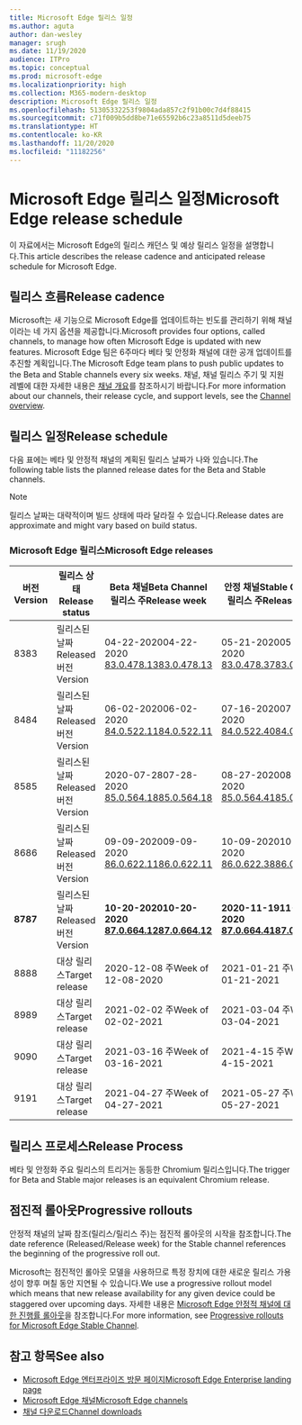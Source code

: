 ```yaml
---
title: Microsoft Edge 릴리스 일정
ms.author: aguta
author: dan-wesley
manager: srugh
ms.date: 11/19/2020
audience: ITPro
ms.topic: conceptual
ms.prod: microsoft-edge
ms.localizationpriority: high
ms.collection: M365-modern-desktop
description: Microsoft Edge 릴리스 일정
ms.openlocfilehash: 51305332253f9804ada857c2f91b00c7d4f88415
ms.sourcegitcommit: c71f009b5dd8be71e65592b6c23a8511d5deeb75
ms.translationtype: HT
ms.contentlocale: ko-KR
ms.lasthandoff: 11/20/2020
ms.locfileid: "11182256"
---
```

# <span data-ttu-id="10a37-103">Microsoft Edge 릴리스 일정</span><span class="sxs-lookup"><span data-stu-id="10a37-103">Microsoft Edge release schedule</span></span>

<span data-ttu-id="10a37-104">이 자료에서는 Microsoft Edge의 릴리스 캐던스 및 예상 릴리스 일정을 설명합니다.</span><span class="sxs-lookup"><span data-stu-id="10a37-104">This article describes the release cadence and anticipated release schedule for Microsoft Edge.</span></span>

## <span data-ttu-id="10a37-105">릴리스 흐름</span><span class="sxs-lookup"><span data-stu-id="10a37-105">Release cadence</span></span>

<span data-ttu-id="10a37-106">Microsoft는 새 기능으로 Microsoft Edge를 업데이트하는 빈도를 관리하기 위해 채널이라는 네 가지 옵션을 제공합니다.</span><span class="sxs-lookup"><span data-stu-id="10a37-106">Microsoft provides four options, called channels, to manage how often Microsoft Edge is updated with new features.</span></span> <span data-ttu-id="10a37-107">Microsoft Edge 팀은 6주마다 베타 및 안정화 채널에 대한 공개 업데이트를 추진할 계획입니다.</span><span class="sxs-lookup"><span data-stu-id="10a37-107">The Microsoft Edge team plans to push public updates to the Beta and Stable channels every six weeks.</span></span> <span data-ttu-id="10a37-108">채널, 채널 릴리스 주기 및 지원 레벨에 대한 자세한 내용은 [채널 개요](https://docs.microsoft.com/DeployEdge/microsoft-edge-channels#channel-overview)를 참조하시기 바랍니다.</span><span class="sxs-lookup"><span data-stu-id="10a37-108">For more information about our channels, their release cycle, and support levels, see the [Channel overview](https://docs.microsoft.com/DeployEdge/microsoft-edge-channels#channel-overview).</span></span>

## <span data-ttu-id="10a37-109">릴리스 일정</span><span class="sxs-lookup"><span data-stu-id="10a37-109">Release schedule</span></span>

<span data-ttu-id="10a37-110">다음 표에는 베타 및 안정적 채널의 계획된 릴리스 날짜가 나와 있습니다.</span><span class="sxs-lookup"><span data-stu-id="10a37-110">The following table lists the planned release dates for the Beta and Stable channels.</span></span>

> [!NOTE]
> <span data-ttu-id="10a37-111">릴리스 날짜는 대략적이며 빌드 상태에 따라 달라질 수 있습니다.</span><span class="sxs-lookup"><span data-stu-id="10a37-111">Release dates are approximate and might vary based on build status.</span></span>

### <span data-ttu-id="10a37-112">Microsoft Edge 릴리스</span><span class="sxs-lookup"><span data-stu-id="10a37-112">Microsoft Edge releases</span></span>

| <span data-ttu-id="10a37-113">버전</span><span class="sxs-lookup"><span data-stu-id="10a37-113">Version</span></span> | <span data-ttu-id="10a37-114">릴리스 상태</span><span class="sxs-lookup"><span data-stu-id="10a37-114">Release status</span></span> | <span data-ttu-id="10a37-115">Beta 채널</span><span class="sxs-lookup"><span data-stu-id="10a37-115">Beta Channel</span></span><br><span data-ttu-id="10a37-116">릴리스 주</span><span class="sxs-lookup"><span data-stu-id="10a37-116">Release week</span></span> | <span data-ttu-id="10a37-117">안정 채널</span><span class="sxs-lookup"><span data-stu-id="10a37-117">Stable Channel</span></span><br><span data-ttu-id="10a37-118">릴리스 주</span><span class="sxs-lookup"><span data-stu-id="10a37-118">Release week</span></span> |
|---------|-----|------|--------|
| <span data-ttu-id="10a37-119">83</span><span class="sxs-lookup"><span data-stu-id="10a37-119">83</span></span> | <span data-ttu-id="10a37-120">릴리스된 날짜</span><span class="sxs-lookup"><span data-stu-id="10a37-120">Released</span></span><br><span data-ttu-id="10a37-121">버전</span><span class="sxs-lookup"><span data-stu-id="10a37-121">Version</span></span> | <span data-ttu-id="10a37-122">04-22-2020</span><span class="sxs-lookup"><span data-stu-id="10a37-122">04-22-2020</span></span><br>[<span data-ttu-id="10a37-123">83.0.478.13</span><span class="sxs-lookup"><span data-stu-id="10a37-123">83.0.478.13</span></span>](https://docs.microsoft.com/DeployEdge/microsoft-edge-relnote-beta-channel#version-83047813-april-22) | <span data-ttu-id="10a37-124">05-21-2020</span><span class="sxs-lookup"><span data-stu-id="10a37-124">05-21-2020</span></span><br> [<span data-ttu-id="10a37-125">83.0.478.37</span><span class="sxs-lookup"><span data-stu-id="10a37-125">83.0.478.37</span></span>](https://docs.microsoft.com/DeployEdge/microsoft-edge-relnote-stable-channel#version-83047837-may-21) |
| <span data-ttu-id="10a37-126">84</span><span class="sxs-lookup"><span data-stu-id="10a37-126">84</span></span> | <span data-ttu-id="10a37-127">릴리스된 날짜</span><span class="sxs-lookup"><span data-stu-id="10a37-127">Released</span></span><br><span data-ttu-id="10a37-128">버전</span><span class="sxs-lookup"><span data-stu-id="10a37-128">Version</span></span> | <span data-ttu-id="10a37-129">06-02-2020</span><span class="sxs-lookup"><span data-stu-id="10a37-129">06-02-2020</span></span><br>[<span data-ttu-id="10a37-130">84.0.522.11</span><span class="sxs-lookup"><span data-stu-id="10a37-130">84.0.522.11</span></span>](https://docs.microsoft.com/DeployEdge/microsoft-edge-relnote-beta-channel#version-84052211-june-2) | <span data-ttu-id="10a37-131">07-16-2020</span><span class="sxs-lookup"><span data-stu-id="10a37-131">07-16-2020</span></span><br> [<span data-ttu-id="10a37-132">84.0.522.40</span><span class="sxs-lookup"><span data-stu-id="10a37-132">84.0.522.40</span></span>](https://docs.microsoft.com/DeployEdge/microsoft-edge-relnote-stable-channel#version-84052240-july-16) |
| <span data-ttu-id="10a37-133">85</span><span class="sxs-lookup"><span data-stu-id="10a37-133">85</span></span> | <span data-ttu-id="10a37-134">릴리스된 날짜</span><span class="sxs-lookup"><span data-stu-id="10a37-134">Released</span></span><br><span data-ttu-id="10a37-135">버전</span><span class="sxs-lookup"><span data-stu-id="10a37-135">Version</span></span> | <span data-ttu-id="10a37-136">2020-07-28</span><span class="sxs-lookup"><span data-stu-id="10a37-136">07-28-2020</span></span><br>[<span data-ttu-id="10a37-137">85.0.564.18</span><span class="sxs-lookup"><span data-stu-id="10a37-137">85.0.564.18</span></span>](https://docs.microsoft.com/DeployEdge/microsoft-edge-relnote-beta-channel#version-85056418-july-28)  | <span data-ttu-id="10a37-138">08-27-2020</span><span class="sxs-lookup"><span data-stu-id="10a37-138">08-27-2020</span></span><br>[<span data-ttu-id="10a37-139">85.0.564.41</span><span class="sxs-lookup"><span data-stu-id="10a37-139">85.0.564.41</span></span>](https://docs.microsoft.com/DeployEdge/microsoft-edge-relnote-stable-channel#version-85056441-august-27) |
| <span data-ttu-id="10a37-140">86</span><span class="sxs-lookup"><span data-stu-id="10a37-140">86</span></span> | <span data-ttu-id="10a37-141">릴리스된 날짜</span><span class="sxs-lookup"><span data-stu-id="10a37-141">Released</span></span><br><span data-ttu-id="10a37-142">버전</span><span class="sxs-lookup"><span data-stu-id="10a37-142">Version</span></span> | <span data-ttu-id="10a37-143">09-09-2020</span><span class="sxs-lookup"><span data-stu-id="10a37-143">09-09-2020</span></span><br>[<span data-ttu-id="10a37-144">86.0.622.11</span><span class="sxs-lookup"><span data-stu-id="10a37-144">86.0.622.11</span></span>](https://docs.microsoft.com/DeployEdge/microsoft-edge-relnote-beta-channel#version-86062211-september-9) | <span data-ttu-id="10a37-145">10-09-2020</span><span class="sxs-lookup"><span data-stu-id="10a37-145">10-09-2020</span></span><br>[<span data-ttu-id="10a37-146">86.0.622.38</span><span class="sxs-lookup"><span data-stu-id="10a37-146">86.0.622.38</span></span>](https://docs.microsoft.com/deployedge/microsoft-edge-relnote-stable-channel#version-86062238-october-9) |
| **<span data-ttu-id="10a37-147">87</span><span class="sxs-lookup"><span data-stu-id="10a37-147">87</span></span>** | <span data-ttu-id="10a37-148">릴리스된 날짜</span><span class="sxs-lookup"><span data-stu-id="10a37-148">Released</span></span><br><span data-ttu-id="10a37-149">버전</span><span class="sxs-lookup"><span data-stu-id="10a37-149">Version</span></span> | **<span data-ttu-id="10a37-150">10-20-2020</span><span class="sxs-lookup"><span data-stu-id="10a37-150">10-20-2020</span></span>**<br>**[<span data-ttu-id="10a37-151">87.0.664.12</span><span class="sxs-lookup"><span data-stu-id="10a37-151">87.0.664.12</span></span>](https://docs.microsoft.com/deployedge/microsoft-edge-relnote-beta-channel#version-87066412--october-20)** | **<span data-ttu-id="10a37-152">2020-11-19</span><span class="sxs-lookup"><span data-stu-id="10a37-152">11-19-2020</span></span>**<br>**[<span data-ttu-id="10a37-153">87.0.664.41</span><span class="sxs-lookup"><span data-stu-id="10a37-153">87.0.664.41</span></span>](https://docs.microsoft.com/deployedge/microsoft-edge-relnote-stable-channel#version-87066441-november-19)** |
| <span data-ttu-id="10a37-154">88</span><span class="sxs-lookup"><span data-stu-id="10a37-154">88</span></span> | <span data-ttu-id="10a37-155">대상 릴리스</span><span class="sxs-lookup"><span data-stu-id="10a37-155">Target release</span></span> | <span data-ttu-id="10a37-156">2020-12-08 주</span><span class="sxs-lookup"><span data-stu-id="10a37-156">Week of 12-08-2020</span></span> | <span data-ttu-id="10a37-157">2021-01-21 주</span><span class="sxs-lookup"><span data-stu-id="10a37-157">Week of 01-21-2021</span></span> |
| <span data-ttu-id="10a37-158">89</span><span class="sxs-lookup"><span data-stu-id="10a37-158">89</span></span> | <span data-ttu-id="10a37-159">대상 릴리스</span><span class="sxs-lookup"><span data-stu-id="10a37-159">Target release</span></span> | <span data-ttu-id="10a37-160">2021-02-02 주</span><span class="sxs-lookup"><span data-stu-id="10a37-160">Week of 02-02-2021</span></span> | <span data-ttu-id="10a37-161">2021-03-04 주</span><span class="sxs-lookup"><span data-stu-id="10a37-161">Week of 03-04-2021</span></span> |
| <span data-ttu-id="10a37-162">90</span><span class="sxs-lookup"><span data-stu-id="10a37-162">90</span></span> | <span data-ttu-id="10a37-163">대상 릴리스</span><span class="sxs-lookup"><span data-stu-id="10a37-163">Target release</span></span> | <span data-ttu-id="10a37-164">2021-03-16 주</span><span class="sxs-lookup"><span data-stu-id="10a37-164">Week of 03-16-2021</span></span> | <span data-ttu-id="10a37-165">2021-4-15 주</span><span class="sxs-lookup"><span data-stu-id="10a37-165">Week of 4-15-2021</span></span> |
| <span data-ttu-id="10a37-166">91</span><span class="sxs-lookup"><span data-stu-id="10a37-166">91</span></span> | <span data-ttu-id="10a37-167">대상 릴리스</span><span class="sxs-lookup"><span data-stu-id="10a37-167">Target release</span></span> | <span data-ttu-id="10a37-168">2021-04-27 주</span><span class="sxs-lookup"><span data-stu-id="10a37-168">Week of 04-27-2021</span></span> | <span data-ttu-id="10a37-169">2021-05-27 주</span><span class="sxs-lookup"><span data-stu-id="10a37-169">Week of 05-27-2021</span></span> |

## <span data-ttu-id="10a37-170">릴리스 프로세스</span><span class="sxs-lookup"><span data-stu-id="10a37-170">Release Process</span></span>

<span data-ttu-id="10a37-171">베타 및 안정화 주요 릴리스의 트리거는 동등한 Chromium 릴리스입니다.</span><span class="sxs-lookup"><span data-stu-id="10a37-171">The trigger for Beta and Stable major releases is an equivalent Chromium release.</span></span>

## <span data-ttu-id="10a37-172">점진적 롤아웃</span><span class="sxs-lookup"><span data-stu-id="10a37-172">Progressive rollouts</span></span>

<span data-ttu-id="10a37-173">안정적 채널의 날짜 참조(릴리스/릴리스 주)는 점진적 롤아웃의 시작을 참조합니다.</span><span class="sxs-lookup"><span data-stu-id="10a37-173">The date reference (Released/Release week) for the Stable channel references the beginning of the progressive roll out.</span></span>

<span data-ttu-id="10a37-174">Microsoft는 점진적인 롤아웃 모델을 사용하므로 특정 장치에 대한 새로운 릴리스 가용성이 향후 며칠 동안 지연될 수 있습니다.</span><span class="sxs-lookup"><span data-stu-id="10a37-174">We use a progressive rollout model which means that new release availability for any given device could be staggered over upcoming days.</span></span> <span data-ttu-id="10a37-175">자세한 내용은 [Microsoft Edge 안정적 채널에 대한 진행률 롤아웃](microsoft-edge-update-progressive-rollout.md)을 참조합니다.</span><span class="sxs-lookup"><span data-stu-id="10a37-175">For more information, see [Progressive rollouts for Microsoft Edge Stable Channel](microsoft-edge-update-progressive-rollout.md).</span></span>

## <span data-ttu-id="10a37-176">참고 항목</span><span class="sxs-lookup"><span data-stu-id="10a37-176">See also</span></span>

- [<span data-ttu-id="10a37-177">Microsoft Edge 엔터프라이즈 방문 페이지</span><span class="sxs-lookup"><span data-stu-id="10a37-177">Microsoft Edge Enterprise landing page</span></span>](https://aka.ms/EdgeEnterprise)
- [<span data-ttu-id="10a37-178">Microsoft Edge 채널</span><span class="sxs-lookup"><span data-stu-id="10a37-178">Microsoft Edge channels</span></span>](microsoft-edge-channels.md)
- [<span data-ttu-id="10a37-179">채널 다운로드</span><span class="sxs-lookup"><span data-stu-id="10a37-179">Channel downloads</span></span>](https://www.microsoft.com/edge/business/download)